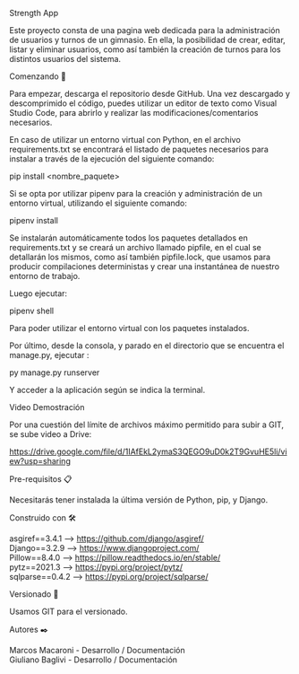 Strength App

Este proyecto consta de una pagina web dedicada para la administración de usuarios y turnos de un gimnasio. En ella, la posibilidad de crear, editar, listar y eliminar usuarios, como así también la creación de turnos para los distintos usuarios del sistema.

Comenzando 🚀

Para empezar, descarga el repositorio desde GitHub. Una vez descargado y descomprimido el código, puedes utilizar un editor de texto como Visual Studio Code, para abrirlo y realizar las modificaciones/comentarios necesarios.

En caso de utilizar un entorno virtual con Python, en el archivo requirements.txt se encontrará el listado de paquetes necesarios para instalar a través de la ejecución del siguiente comando: 

pip install <nombre_paquete>

Si se opta por utilizar pipenv para la creación y administración de un entorno virtual, utilizando el siguiente comando:

pipenv install

Se instalarán automáticamente todos los paquetes detallados en requirements.txt y se creará un archivo llamado pipfile, en el cual se detallarán los mismos, como así también pipfile.lock, que usamos para producir compilaciones deterministas y crear una instantánea de nuestro entorno de trabajo.

Luego ejecutar:

pipenv shell

Para poder utilizar el entorno virtual con los paquetes instalados.

Por último, desde la consola, y parado en el directorio que se encuentra el manage.py, ejecutar :

py manage.py runserver

Y acceder a la aplicación según se indica la terminal.


Video Demostración

Por una cuestión del límite de archivos máximo permitido para subir a GIT, se sube video a Drive: 

https://drive.google.com/file/d/1IAfEkL2ymaS3QEGO9uD0k2T9GvuHE5li/view?usp=sharing

Pre-requisitos 📋

Necesitarás tener instalada la última versión de Python, pip, y Django.

Construido con 🛠️

asgiref==3.4.1 --> https://github.com/django/asgiref/  
Django==3.2.9 --> https://www.djangoproject.com/  
Pillow==8.4.0 --> https://pillow.readthedocs.io/en/stable/  
pytz==2021.3 --> https://pypi.org/project/pytz/  
sqlparse==0.4.2 --> https://pypi.org/project/sqlparse/  

Versionado 📌

Usamos GIT para el versionado.

Autores ✒️

Marcos Macaroni - Desarrollo / Documentación  
Giuliano Baglivi - Desarrollo / Documentación  